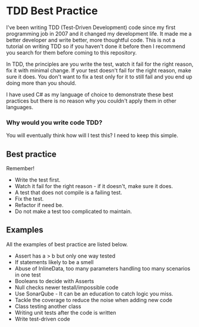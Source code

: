 # TDD Best Practice

I've been writing TDD (Test-Driven Development) code since my first programming job in 2007 and it changed my development life. It made me a better developer and write better, more thoughtful code. This is not a tutorial on writing TDD so if you haven't done it before then I recommend you search for them before coming to this repository.

In TDD, the principles are you write the test, watch it fail for the right reason, fix it with minimal change.
If your test doesn't fail for the right reason, make sure it does. You don't want to fix a test only for it to still fail and you end up doing more than you should.

I have used C# as my language of choice to demonstrate these best practices but there is no reason why you couldn't apply them in other languages.

### Why would you write code TDD?
You will eventually think how will I test this? I need to keep this simple.

## Best practice

Remember!
- Write the test first.
- Watch it fail for the right reason - if it doesn't, make sure it does.
- A test that does not compile is a failing test.
- Fix the test.
- Refactor if need be.
- Do not make a test too complicated to maintain.

## Examples
All the examples of best practice are listed below.

- Assert has a > b but only one way tested
- If statements likely to be a smell
- Abuse of InlineData, too many parameters handling too many scenarios in one test
- Booleans to decide with Asserts
- Null checks newer testall/impossible code
- Use SonarQube - It can be an education to catch logic you miss.
- Tackle the coverage to reduce the noise when adding new code
- Class testing another class
- Writing unit tests after the code is written
- Write test-driven code

